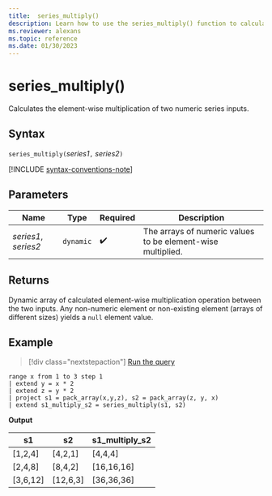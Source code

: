 ```yaml
---
title:  series_multiply()
description: Learn how to use the series_multiply() function to calculate the element-wise multiplication of two numeric series inputs.
ms.reviewer: alexans
ms.topic: reference
ms.date: 01/30/2023
---
```

# series_multiply()

Calculates the element-wise multiplication of two numeric series inputs.

## Syntax

`series_multiply(`*series1*`,` *series2*`)`

[!INCLUDE [syntax-conventions-note](../../includes/syntax-conventions-note.md)]

## Parameters

| Name | Type | Required | Description |
|--|--|--|--|
| *series1*, *series2* | `dynamic` |  :heavy_check_mark: | The arrays of numeric values to be element-wise multiplied.|

## Returns

Dynamic array of calculated element-wise multiplication operation between the two inputs. Any non-numeric element or non-existing element (arrays of different sizes) yields a `null` element value.

## Example

> [!div class="nextstepaction"]
> <a href="https://dataexplorer.azure.com/clusters/help/databases/Samples?query=H4sIAAAAAAAAA1XMQQrCMBBG4b2n+JeNZJO69iwh1FGqbRNmImRCD28sxeL24/E4LA9CwZ3jDIcccYFkSnCnFVQyLTcorq04oz+oNtKdEscnDRniGqYwvHxgDtoVq7YaC+n/vVqoRTHHTZyf31Me06R+q4V4JPlhJ+67MR/3UM9mrQAAAA==" target="_blank">Run the query</a>

```kusto
range x from 1 to 3 step 1
| extend y = x * 2
| extend z = y * 2
| project s1 = pack_array(x,y,z), s2 = pack_array(z, y, x)
| extend s1_multiply_s2 = series_multiply(s1, s2)
```

**Output**

|s1 |s2 |s1_multiply_s2|
|--|--|--|
|[1,2,4] |[4,2,1]| [4,4,4]|
|[2,4,8] |[8,4,2]| [16,16,16]|
|[3,6,12] |[12,6,3]| [36,36,36]|

